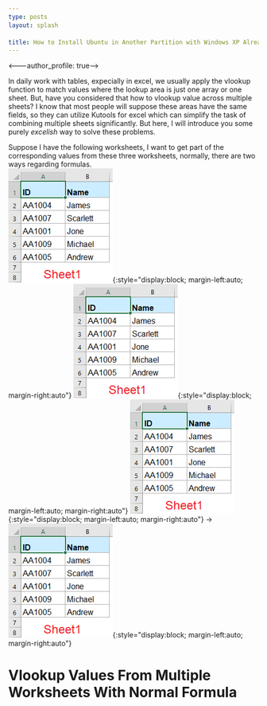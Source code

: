 ```yaml
---
type: posts
layout: splash

title: How to Install Ubuntu in Another Partition with Windows XP Already in One Partition
---
```

<---author_profile: true-->

In daily work with tables, expecially in excel, we usually apply the vlookup function to match values where the lookup area is just one array or one sheet. But, have you considered that how to vlookup value across multiple sheets?  I know that most people will suppose these areas have the same fields, so they can utilize Kutools for excel which can simplify the task of combining multiple sheets significantly. But here, I will introduce you some purely $excelish$ way to solve these problems.

Suppose I have the following worksheets, I want to get part of the corresponding values from these three worksheets, normally, there are two ways regarding formulas.  
![doc-vlookup-from-multiple-sheets-1](/assets/images/doc-vlookup-from-multiple-sheets-1.png){:style="display:block; margin-left:auto; margin-right:auto"}
![doc-vlookup-from-multiple-sheets-2](/assets/images/doc-vlookup-from-multiple-sheets-1.png){:style="display:block; margin-left:auto; margin-right:auto"}
![doc-vlookup-from-multiple-sheets-3](/assets/images/doc-vlookup-from-multiple-sheets-1.png){:style="display:block; margin-left:auto; margin-right:auto"}
&rarr;
![doc-vlookup-from-multiple-sheets-4](/assets/images/doc-vlookup-from-multiple-sheets-1.png){:style="display:block; margin-left:auto; margin-right:auto"}

# Vlookup Values From Multiple Worksheets With Normal Formula
